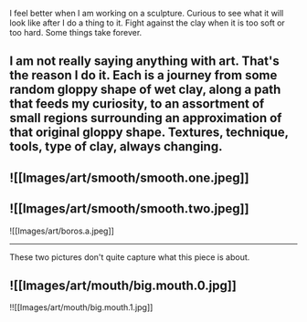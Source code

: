 I feel better when I am working on a sculpture. Curious to see what it will look like after I do a thing to it. Fight against the clay when it is too soft or too hard. Some things take forever.

I am not really saying anything with art. That's the reason I do it. Each is a journey from some random gloppy shape of wet clay, along a path that feeds my curiosity, to an assortment of small regions surrounding an approximation of that original gloppy shape. Textures, technique, tools, type of clay, always changing.
---
![[Images/art/smooth/smooth.one.jpeg]]
---
![[Images/art/smooth/smooth.two.jpeg]]
---
![[Images/art/boros.a.jpeg]]

---
These two pictures don't quite capture what this piece is about.

![[Images/art/mouth/big.mouth.0.jpg]]
---
!![[Images/art/mouth/big.mouth.1.jpg]]

